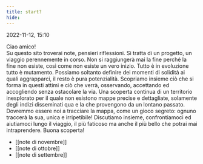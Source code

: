 ```yaml
---
title: start?
hide: 
---
```

2022-11-12, 15:10

Ciao amico!  
Su questo sito troverai note, pensieri riflessioni. Si tratta di un progetto, un viaggio perennemente in corso. Non si raggiungerà mai la fine perché la fine non esiste, così come non esiste un vero inizio. Tutto è in evoluzione tutto è mutamento. Possiamo soltanto definire dei momenti di solidità ai quali aggrapparci, il resto è pura potenzialità. Scopriamo insieme ciò che si forma in questi attimi e ciò che verrà, osservando, accettando ed accogliendo senza ostacolare la via. Una scoperta continua di un territorio inesplorato per il quale non esistono mappe precise e dettagliate, solamente degli indizi disseminati qua e la che provengono da un lontano passato. Dovremmo essere noi a tracciare la mappa, come un gioco segreto: ognuno traccerà la sua, unica e irripetibile! Discutiamo insieme, confrontiamoci ed aiutiamoci lungo il viaggio, il più faticoso ma anche il più bello che potrai mai intraprendere. Buona scoperta!

- [[note di novembre]]
- [[note di ottobre]]
- [[note di settembre]]

